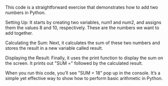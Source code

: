 This code is a straightforward exercise that demonstrates how to add two numbers in Python.

Setting Up: It starts by creating two variables, num1 and num2, and assigns them the values 8 and 10, respectively. These are the numbers we want to add together.

Calculating the Sum: Next, it calculates the sum of these two numbers and stores the result in a new variable called result.

Displaying the Result: Finally, it uses the print function to display the sum on the screen. It prints out "SUM =" followed by the calculated result.

When you run this code, you’ll see "SUM = 18" pop up in the console. It’s a simple yet effective way to show how to perform basic arithmetic in Python.

